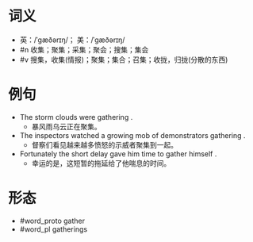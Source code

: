 # 词义
- 英：/ˈɡæðərɪŋ/； 美：/ˈɡæðərɪŋ/
- #n 收集；聚集；采集；聚会；搜集；集会
- #v 搜集，收集(情报)；聚集；集合；召集；收拢，归拢(分散的东西)
# 例句
- The storm clouds were gathering .
	- 暴风雨乌云正在聚集。
- The inspectors watched a growing mob of demonstrators gathering .
	- 督察们看见越来越多愤怒的示威者聚集到一起。
- Fortunately the short delay gave him time to gather himself .
	- 幸运的是，这短暂的拖延给了他喘息的时间。
# 形态
- #word_proto gather
- #word_pl gatherings
